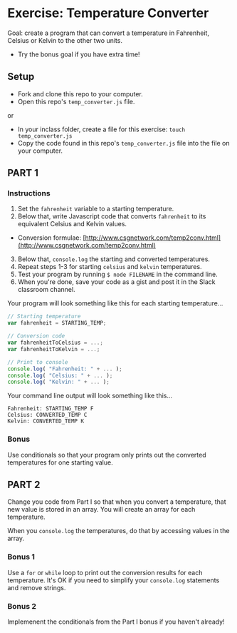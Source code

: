 # Exercise: Temperature Converter

Goal: create a program that can convert a temperature in Fahrenheit, Celsius or Kelvin to the other two units.
- Try the bonus goal if you have extra time!

## Setup

- Fork and clone this repo to your computer.
- Open this repo's `temp_converter.js` file.

or  

- In your inclass folder, create a file for this exercise: `touch temp_converter.js`
- Copy the code found in this repo's `temp_converter.js` file into the file on your computer.

## PART 1

### Instructions

1. Set the `fahrenheit` variable to a starting temperature.
2. Below that, write Javascript code that converts `fahrenheit` to its equivalent Celsius and Kelvin values.
  - Conversion formulae: [http://www.csgnetwork.com/temp2conv.html](http://www.csgnetwork.com/temp2conv.html)
3. Below that, `console.log` the starting and converted temperatures.
4. Repeat steps 1-3 for starting `celsius` and `kelvin` temperatures.
5. Test your program by running `$ node FILENAME` in the command line.
6. When you're done, save your code as a gist and post it in the Slack classroom channel.

Your program will look something like this for each starting temperature...

  ```javascript
  // Starting temperature
  var fahrenheit = STARTING_TEMP;

  // Conversion code
  var fahrenheitToCelsius = ...;
  var fahrenheitToKelvin = ...;

  // Print to console
  console.log( "Fahrenheit: " + ... );
  console.log( "Celsius: " + ... );
  console.log( "Kelvin: " + ... );
  ```

Your command line output will look something like this...

  ```
  Fahrenheit: STARTING_TEMP F
  Celsius: CONVERTED_TEMP C
  Kelvin: CONVERTED_TEMP K
  ```

### Bonus

Use conditionals so that your program only prints out the converted temperatures for one starting value.

## PART 2

Change you code from Part I so that when you convert a temperature, that new value is stored in an array. You will create an array for each temperature.

When you `console.log` the temperatures, do that by accessing values in the array.

### Bonus 1

Use a `for` or `while` loop to print out the conversion results for each temperature. It's OK if you need to simplify your `console.log` statements and remove strings.

### Bonus 2

Implemenent the conditionals from the Part I bonus if you haven't already!
